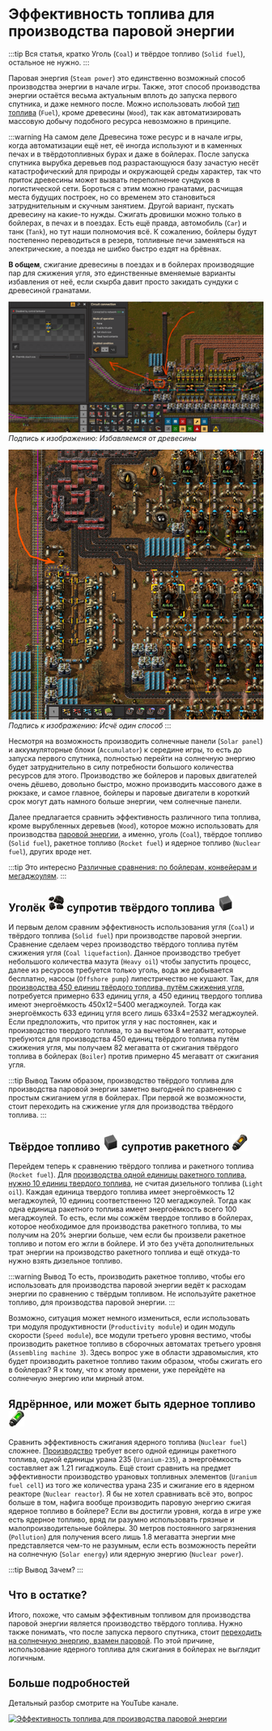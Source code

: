 # Эффективность топлива для производства паровой энергии

:::tip Вся статья, кратко
Уголь (`Coal`) и твёрдое топливо (`Solid fuel`), остальное не нужно.
:::

Паровая энергия (`Steam power`) это единственно возможный способ производства энергии в начале игры. Также, этот способ производства энергии остаётся весьма актуальным вплоть до запуска первого спутника, и даже немного после. Можно использовать любой [тип топлива](https://wiki.factorio.com/Fuel) (`Fuel`), кроме древесины (`Wood`), так как автоматизировать массовую добычу подобного ресурса невозможно в принципе.

:::warning На самом деле
Древесина тоже ресурс и в начале игры, когда автоматизации ещё нет, её иногда используют и в каменных печах и в твёрдотопливных бурах и даже в бойлерах. После запуска спутника вырубка деревьев под разрастающуюся базу зачастую несёт катастрофический для природы и окружающей среды характер, так что приток древесины может вызвать переполнение сундуков в логистической сети. Бороться с этим можно гранатами, расчищая места будущих построек, но со временем это становиться затруднительным и скучным занятием. Другой вариант, пускать древесину на какие-то нужды. Сжигать дровишки можно только в бойлерах, в печах и в поездах. Есть ещё правда, автомобиль (`Car`) и танк (`Tank`), но тут наши полномочия всё. К сожалению, бойлеры будут постепенно переводиться в резерв, топливные печи заменяться на электрические, а поезда не шибко быстро ездят на брёвнах.

**В общем**, сжигание древесины в поездах и в бойлерах производящие пар для сжижения угля, это единственные вменяемые варианты избавления от неё, если скырба давит просто закидать сундуки с древесиной гранатами.

![Избавляемся от древесины](../images/PowerProduction/EfficientFuelForSteamPower.01.png)
*Подпись к изображению: Избавляемся от древесины*

![Избавляемся от древесины](../images/PowerProduction/EfficientFuelForSteamPower.02.png)
*Подпись к изображению: Исчё один способ*
:::

Несмотря на возможность производить солнечные панели (`Solar panel`) и аккумуляторные блоки (`Accumulator`) к середине игры, то есть до запуска первого спутника, полностью перейти на солнечную энергию будет затруднительно в силу потребности большого количества ресурсов для этого. Производство же бойлеров и паровых двигателей очень дёшево, довольно быстро, можно производить массового даже в рюкзаке, и самое главное, бойлеры и паровые двигатели в короткий срок могут дать намного больше энергии, чем солнечные панели.

Далее предлагается сравнить эффективность различного типа топлива, кроме вырубленных деревьев (`Wood`), которое можно использовать для производства [паровой энергии](SteamPower.md), а именно, уголь (`Coal`), твёрдое топливо (`Solid fuel`), ракетное топливо (`Rocket fuel`) и ядерное топливо (`Nuclear fuel`), других вроде нет.

:::tip Это интересно
[Различные сравнения: по бойлерам, конвейерам и мегаджоулям](https://factoriocheatsheet.com/#basic-power).
:::

## Уголёк ![coal](../images/icons/coal.png) супротив твёрдого топлива ![solid-fuel](../images/icons/solid-fuel.png)

И первым делом сравним эффективность использования угля (`Coal`) и твёрдого топлива (`Solid fuel`) при производстве паровой энергии. Сравнение сделаем через производство твёрдого топлива путём сжижения угля (`Coal liquefaction`). Данное производство требует небольшого количества мазута (`Heavy oil`) чтобы запустить процесс, далее из ресурсов требуется только уголь, вода же добывается бесплатно, насосы (`Offshore pump`) липестричество не кушают. Так, для [производства 450 единиц твёрдого топлива, путём сжижения угля](https://kirkmcdonald.github.io/calc.html#data=1-1-19&rp=4&cp=4&min=3&p=coal&belt=fast-transport-belt&items=solid-fuel:r:450), потребуется примерно 633 единиц угля, а 450 единиц твердого топлива имеют энергоёмкость 450x12=5400 мегаджоулей. Тогда как энергоёмкость 633 единиц угля всего лишь 633x4=2532 мегаджоулей. Если предположить, что приток угля у нас постоянен, как и производство твердого топлива, то за вычетом 8 мегаватт, которые требуются для производства 450 единиц твёрдого топлива путём сжижения угля, мы получаем 82 мегаватта от сжигания твёрдого топлива в бойлерах (`Boiler`) против примерно 45 мегаватт от сжигания угля.

:::tip Вывод
Таким образом, производство твёрдого топлива для производства паровой энергии заметно выгодней по сравнению с простым сжиганием угля в бойлерах. При первой же возможности, стоит переходить на сжижение угля для производства твёрдого топлива.
:::

## Твёрдое топливо ![solid-fuel](../images/icons/solid-fuel.png) супротив ракетного ![rocket-fuel](../images/icons/rocket-fuel.png)

Перейдем теперь к сравнению твёрдого топлива и ракетного топлива (`Rocket fuel`). Для [производства одной единицы ракетного топлива, нужно 10 единиц твердого топлива](https://kirkmcdonald.github.io/calc.html#data=1-1-19&rp=4&cp=4&min=3&p=coal&belt=fast-transport-belt&items=rocket-fuel:r:1), не считая дизельного топлива (`Light oil`). Каждая единица твердого топлива имеет энергоёмкость 12 мегаджоулей, 10 единиц соответственно 120 мегаджоулей. Тогда как одна единица ракетного топлива имеет энергоёмкость всего 100 мегаджоулей. То есть, если мы сожжём твердое топливо в бойлерах, которое необходимое для производства ракетного топлива, то мы получим на 20% энергии больше, чем если бы произвели ракетное топливо и потом его жгли в бойлере. И это без учёта дополнительных трат энергии на производство ракетного топлива и ещё откуда-то нужно взять дизельное топливо.

:::warning Вывод
То есть, производить ракетное топливо, чтобы его использовать для производства паровой энергии ведёт к расходам энергии по сравнению с твёрдым топливом. Не используйте ракетное топливо, для производства паровой энергии.
:::

Возможно, ситуация может немного измениться, если использовать три модуля продуктивности (`Productivity module`) и один модуль скорости (`Speed module`), все модули третьего уровня вестимо, чтобы производить ракетное топливо в сборочных автоматах третьего уровня (`Assembling machine 3`). Здесь вопрос уже в области здравомыслия, кто будет производить ракетное топливо таким образом, чтобы сжигать его в бойлерах? Я к тому, что к этому времени, уже перейдёте на солнечную энергию или мирный атом.

## Ядрёрнное, или может быть ядерное топливо ![nuclear-fuel](../images/icons/nuclear-fuel.png)

Сравнить эффективность сжигания ядерного топлива (`Nuclear fuel`) сложнее. [Производство](https://kirkmcdonald.github.io/calc.html#data=1-1-19&rp=4&cp=4&min=3&p=coal&belt=fast-transport-belt&items=nuclear-fuel:r:1) требует всего одной единицы ракетного топлива, одной единицы урана 235 (`Uranium-235`), а энергоёмкость составляет аж 1.21 гигаджоуль. Ещё стоит сравнить на предмет эффективности производство урановых топливных элементов (`Uranium fuel cell`) из того же количества урана 235 и сжигание его в ядерном реакторе (`Nuclear reactor`). Я бы не хотел сравнивать всё это, вопрос больше в том, нафига вообще производить паровую энергию сжигая ядерное топливо в бойлере? Если вы достигли уровня, когда в игре уже есть ядерное топливо, вряд ли разумно использовать грязные и малопроизводительные бойлеры. 30 метров постоянного загрязнения (`Pollution`) для получения всего лишь 1.8 мегаватта энергии мне представляется чем-то не разумным, если есть возможность перейти на солнечную (`Solar energy`) или ядерную энергию (`Nuclear power`).

:::tip Вывод
Зачем?
:::

## Что в остатке?

Итого, похоже, что самым эффективным топливом для производства паровой энергии является производство твёрдого топлива. Нужно также понимать, что после запуска первого спутника, стоит [переходить на солнечную энергию, взамен паровой](index.md#большие-корованы-ракет). По этой причине, использование ядерного топлива для сжигания в бойлерах не выглядит логичным.

## Больше подробностей

Детальный разбор смотрите на YouTube канале.

 [![Эффективность топлива для производства паровой энергии](http://img.youtube.com/vi/avZhWqnDwHI/0.jpg)](http://www.youtube.com/watch?v=avZhWqnDwHI)
